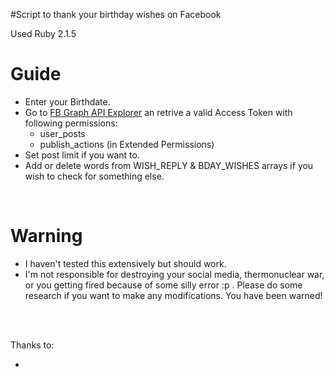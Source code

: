 #Script to thank your birthday wishes on Facebook

Used Ruby 2.1.5

# Guide

<ul>
<li>Enter your Birthdate.</li>
<li>Go to <a href="https://developers.facebook.com/tools/explorer/">FB Graph API Explorer</a> an retrive a valid Access Token with following permissions:
<ul>
<li>user_posts</li>
<li>publish_actions (in Extended Permissions)</li>
</ul>
</li>

<li>Set post limit if you want to.</li>
<li>Add or delete words from WISH_REPLY & BDAY_WISHES arrays if you wish to check for something else.</li>
</ul>
<br>

# Warning

<ul>
<li>I haven't tested this extensively but should work.</li>
<li>I'm not responsible for destroying your social media, thermonuclear war, or you getting fired because of some silly error :p . Please do some research if you want to make any modifications. You have been warned!</li>
</ul>
<br>
<br>

Thanks to:
<ul>
<li> <a href="https://github.com/astronomersiva/birthdayWishesReplier" /> </li>
